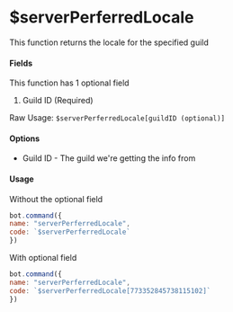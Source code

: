 # $serverPerferredLocale

This function returns the locale for the specified guild

#### Fields

This function has 1 optional field

1. Guild ID (Required)

Raw Usage: `$serverPerferredLocale[guildID (optional)]`

#### Options

* Guild ID - The guild we're getting the info from

#### Usage

Without the optional field

```javascript
bot.command({
name: "serverPerferredLocale",
code: `$serverPerferredLocale`
})
```

With optional field

```javascript
bot.command({
name: "serverPerferredLocale",
code: `$serverPerferredLocale[773352845738115102]`
})
```
